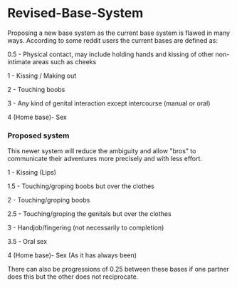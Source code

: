 # Revised-Base-System
Proposing a new base system as the current base system is flawed in many ways. 
According to some reddit users the current bases are defined as:

0.5 - Physical contact, may include holding hands and kissing of other non-intimate areas such as cheeks

1 - Kissing / Making out

2 - Touching boobs

3 - Any kind of genital interaction except intercourse (manual or oral)

4 (Home base)- Sex

### Proposed system
This newer system will reduce the ambiguity and allow "bros" to communicate their adventures more precisely and with less effort.

1 - Kissing (Lips)

1.5 - Touching/groping boobs but over the clothes

2 - Touching/groping boobs

2.5 - Touching/groping the genitals but over the clothes

3 - Handjob/fingering (not necessarily to completion)

3.5 - Oral sex

4 (Home base)- Sex (As it has always been)

There can also be progressions of 0.25 between these bases if one partner does this but the other does not reciprocate.
